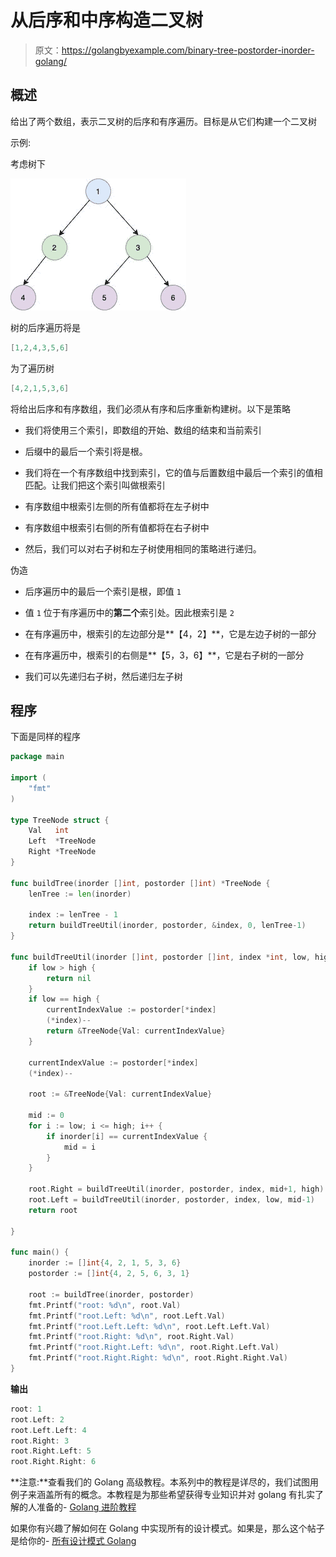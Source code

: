 # 从后序和中序构造二叉树

> 原文：<https://golangbyexample.com/binary-tree-postorder-inorder-golang/>

## **概述**

给出了两个数组，表示二叉树的后序和有序遍历。目标是从它们构建一个二叉树

示例:

考虑树下

![](img/9a9347838908483552b24df3dc54cd38.png)

树的后序遍历将是

```go
[1,2,4,3,5,6]
```

为了遍历树

```go
[4,2,1,5,3,6]
```

将给出后序和有序数组，我们必须从有序和后序重新构建树。以下是策略

*   我们将使用三个索引，即数组的开始、数组的结束和当前索引

*   后缀中的最后一个索引将是根。

*   我们将在一个有序数组中找到索引，它的值与后置数组中最后一个索引的值相匹配。让我们把这个索引叫做根索引

*   有序数组中根索引左侧的所有值都将在左子树中

*   有序数组中根索引右侧的所有值都将在右子树中

*   然后，我们可以对右子树和左子树使用相同的策略进行递归。

伪造

*   后序遍历中的最后一个索引是根，即值 `1`

*   值 `1` 位于有序遍历中的**第二个**索引处。因此根索引是 `2`

*   在有序遍历中，根索引的左边部分是**【4，2】**，它是左边子树的一部分

*   在有序遍历中，根索引的右侧是**【5，3，6】**，它是右子树的一部分

*   我们可以先递归右子树，然后递归左子树

## **程序**

下面是同样的程序

```go
package main

import (
	"fmt"
)

type TreeNode struct {
	Val   int
	Left  *TreeNode
	Right *TreeNode
}

func buildTree(inorder []int, postorder []int) *TreeNode {
	lenTree := len(inorder)

	index := lenTree - 1
	return buildTreeUtil(inorder, postorder, &index, 0, lenTree-1)
}

func buildTreeUtil(inorder []int, postorder []int, index *int, low, high int) *TreeNode {
	if low > high {
		return nil
	}
	if low == high {
		currentIndexValue := postorder[*index]
		(*index)--
		return &TreeNode{Val: currentIndexValue}
	}

	currentIndexValue := postorder[*index]
	(*index)--

	root := &TreeNode{Val: currentIndexValue}

	mid := 0
	for i := low; i <= high; i++ {
		if inorder[i] == currentIndexValue {
			mid = i
		}
	}

	root.Right = buildTreeUtil(inorder, postorder, index, mid+1, high)
	root.Left = buildTreeUtil(inorder, postorder, index, low, mid-1)
	return root

}

func main() {
	inorder := []int{4, 2, 1, 5, 3, 6}
	postorder := []int{4, 2, 5, 6, 3, 1}

	root := buildTree(inorder, postorder)
	fmt.Printf("root: %d\n", root.Val)
	fmt.Printf("root.Left: %d\n", root.Left.Val)
	fmt.Printf("root.Left.Left: %d\n", root.Left.Left.Val)
	fmt.Printf("root.Right: %d\n", root.Right.Val)
	fmt.Printf("root.Right.Left: %d\n", root.Right.Left.Val)
	fmt.Printf("root.Right.Right: %d\n", root.Right.Right.Val)
} 
```

**输出**

```go
root: 1
root.Left: 2
root.Left.Left: 4
root.Right: 3
root.Right.Left: 5
root.Right.Right: 6
```

**注意:**查看我们的 Golang 高级教程。本系列中的教程是详尽的，我们试图用例子来涵盖所有的概念。本教程是为那些希望获得专业知识并对 golang 有扎实了解的人准备的- [Golang 进阶教程](https://golangbyexample.com/golang-comprehensive-tutorial/)

如果你有兴趣了解如何在 Golang 中实现所有的设计模式。如果是，那么这个帖子是给你的- [所有设计模式 Golang](https://golangbyexample.com/all-design-patterns-golang/)